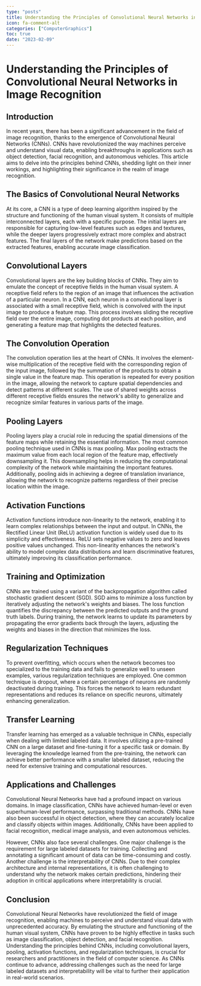 ```yaml
---
type: "posts"
title: Understanding the Principles of Convolutional Neural Networks in Image Recognition
icon: fa-comment-alt
categories: ["ComputerGraphics"]
toc: true
date: "2023-02-09"
---
```




# Understanding the Principles of Convolutional Neural Networks in Image Recognition

## Introduction

In recent years, there has been a significant advancement in the field of image recognition, thanks to the emergence of Convolutional Neural Networks (CNNs). CNNs have revolutionized the way machines perceive and understand visual data, enabling breakthroughs in applications such as object detection, facial recognition, and autonomous vehicles. This article aims to delve into the principles behind CNNs, shedding light on their inner workings, and highlighting their significance in the realm of image recognition.

## The Basics of Convolutional Neural Networks

At its core, a CNN is a type of deep learning algorithm inspired by the structure and functioning of the human visual system. It consists of multiple interconnected layers, each with a specific purpose. The initial layers are responsible for capturing low-level features such as edges and textures, while the deeper layers progressively extract more complex and abstract features. The final layers of the network make predictions based on the extracted features, enabling accurate image classification.

## Convolutional Layers

Convolutional layers are the key building blocks of CNNs. They aim to emulate the concept of receptive fields in the human visual system. A receptive field refers to the region of an image that influences the activation of a particular neuron. In a CNN, each neuron in a convolutional layer is associated with a small receptive field, which is convolved with the input image to produce a feature map. This process involves sliding the receptive field over the entire image, computing dot products at each position, and generating a feature map that highlights the detected features.

## The Convolution Operation

The convolution operation lies at the heart of CNNs. It involves the element-wise multiplication of the receptive field with the corresponding region of the input image, followed by the summation of the products to obtain a single value in the feature map. This operation is repeated for every position in the image, allowing the network to capture spatial dependencies and detect patterns at different scales. The use of shared weights across different receptive fields ensures the network's ability to generalize and recognize similar features in various parts of the image.

## Pooling Layers

Pooling layers play a crucial role in reducing the spatial dimensions of the feature maps while retaining the essential information. The most common pooling technique used in CNNs is max pooling. Max pooling extracts the maximum value from each local region of the feature map, effectively downsampling it. This downsampling helps in reducing the computational complexity of the network while maintaining the important features. Additionally, pooling aids in achieving a degree of translation invariance, allowing the network to recognize patterns regardless of their precise location within the image.

## Activation Functions

Activation functions introduce non-linearity to the network, enabling it to learn complex relationships between the input and output. In CNNs, the Rectified Linear Unit (ReLU) activation function is widely used due to its simplicity and effectiveness. ReLU sets negative values to zero and leaves positive values unchanged. This non-linearity enhances the network's ability to model complex data distributions and learn discriminative features, ultimately improving its classification performance.

## Training and Optimization

CNNs are trained using a variant of the backpropagation algorithm called stochastic gradient descent (SGD). SGD aims to minimize a loss function by iteratively adjusting the network's weights and biases. The loss function quantifies the discrepancy between the predicted outputs and the ground truth labels. During training, the network learns to update its parameters by propagating the error gradients back through the layers, adjusting the weights and biases in the direction that minimizes the loss.

## Regularization Techniques

To prevent overfitting, which occurs when the network becomes too specialized to the training data and fails to generalize well to unseen examples, various regularization techniques are employed. One common technique is dropout, where a certain percentage of neurons are randomly deactivated during training. This forces the network to learn redundant representations and reduces its reliance on specific neurons, ultimately enhancing generalization.

## Transfer Learning

Transfer learning has emerged as a valuable technique in CNNs, especially when dealing with limited labeled data. It involves utilizing a pre-trained CNN on a large dataset and fine-tuning it for a specific task or domain. By leveraging the knowledge learned from the pre-training, the network can achieve better performance with a smaller labeled dataset, reducing the need for extensive training and computational resources.

## Applications and Challenges

Convolutional Neural Networks have had a profound impact on various domains. In image classification, CNNs have achieved human-level or even superhuman-level performance, surpassing traditional methods. CNNs have also been successful in object detection, where they can accurately localize and classify objects within images. Additionally, CNNs have been applied to facial recognition, medical image analysis, and even autonomous vehicles.

However, CNNs also face several challenges. One major challenge is the requirement for large labeled datasets for training. Collecting and annotating a significant amount of data can be time-consuming and costly. Another challenge is the interpretability of CNNs. Due to their complex architecture and internal representations, it is often challenging to understand why the network makes certain predictions, hindering their adoption in critical applications where interpretability is crucial.

## Conclusion

Convolutional Neural Networks have revolutionized the field of image recognition, enabling machines to perceive and understand visual data with unprecedented accuracy. By emulating the structure and functioning of the human visual system, CNNs have proven to be highly effective in tasks such as image classification, object detection, and facial recognition. Understanding the principles behind CNNs, including convolutional layers, pooling, activation functions, and regularization techniques, is crucial for researchers and practitioners in the field of computer science. As CNNs continue to advance, addressing challenges such as the need for large labeled datasets and interpretability will be vital to further their application in real-world scenarios.